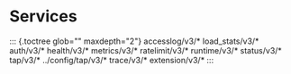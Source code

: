 Services
========

::: {.toctree glob="" maxdepth="2"}
accesslog/v3/\* load_stats/v3/\* auth/v3/\* health/v3/\* metrics/v3/\*
ratelimit/v3/\* runtime/v3/\* status/v3/\* tap/v3/\* ../config/tap/v3/\*
trace/v3/\* extension/v3/\*
:::
